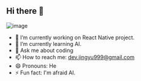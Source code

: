 ## Hi there 👋
![image](https://github.com/user-attachments/assets/f7ca10c2-2297-4d09-ad6a-031b43cbcc07)



- 🔭 I’m currently working on React Native project.
- 🌱 I’m currently learning AI.
- 💬 Ask me about coding
- 📫 How to reach me: dev.jingyu999@gmail.com
- 😄 Pronouns: He
- ⚡ Fun fact: I'm afraid AI.

